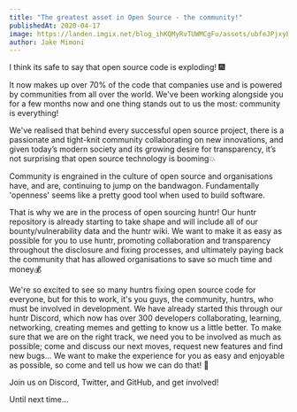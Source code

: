 ```yaml
---
title: "The greatest asset in Open Source - the community!"
publishedAt: 2020-04-17
image: https://landen.imgix.net/blog_ihKQMyRvTUWMCgFu/assets/ubfeJPjxyEiHIung.jpg?w=880
author: Jake Mimoni
---
```


I think its safe to say that open source code is exploding! 🎆

It now makes up over 70% of the code that companies use and is powered by communities from all over the world. We've been working alongside you for a few months now and one thing stands out to us the most: community is everything!

We've realised that behind every successful open source project, there is a passionate and tight-knit community collaborating on new innovations, and given today’s modern society and its growing desire for transparency, it’s not surprising that open source technology is booming💥

Community is engrained in the culture of open source and organisations have, and are, continuing to jump on the bandwagon. Fundamentally 'openness' seems like a pretty good tool when used to build software.

That is why we are in the process of open sourcing huntr! Our huntr repository is already starting to take shape and will include all of our bounty/vulnerability data and the huntr wiki. We want to make it as easy as possible for you to use huntr, promoting collaboration and transparency throughout the disclosure and fixing processes, and ultimately paying back the community that has allowed organisations to save so much time and money💰

We're so excited to see so many huntrs fixing open source code for everyone, but for this to work, it's you guys, the community, huntrs, who must be involved in development. We have already started this through our huntr Discord, which now has over 300 developers collaborating, learning, networking, creating memes and getting to know us a little better. To make sure that we are on the right track, we need you to be involved as much as possible; come and discuss our next moves, request new features and find new bugs... We want to make the experience for you as easy and enjoyable as possible, so come and tell us how we can do that! 🤗

Join us on Discord, Twitter, and GitHub, and get involved!

Until next time...
